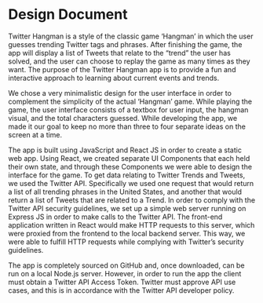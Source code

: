 # Design Document

Twitter Hangman is a style of the classic game ‘Hangman’ in which the user guesses trending Twitter tags and phrases. After finishing the game, the app will display a list of Tweets that relate to the “trend” the user has solved, and the user can choose to replay the game as many times as they want. The purpose of the Twitter Hangman app is to provide a fun and interactive approach to learning about current events and trends.

We chose a very minimalistic design for the user interface in order to complement the simplicity of the actual ‘Hangman’ game. While playing the game, the user interface consists of a textbox for user input, the hangman visual, and the total characters guessed. While developing the app, we made it our goal to keep no more than three to four separate ideas on the screen at a time.

The app is built using JavaScript and React JS in order to create a static web app. Using React, we created separate UI Components that each held their own state, and through these Components we were able to design the interface for the game. To get data relating to Twitter Trends and Tweets, we used the Twitter API. Specifically we used one request that would return a list of all trending phrases in the United States, and another that would return a list of Tweets that are related to a Trend. In order to comply with the Twitter API security guidelines, we set up a simple web server running on Express JS in order to make calls to the Twitter API. The front-end application written in React would make HTTP requests to this server, which were proxied from the frontend to the local backend server. This way, we were able to fulfill HTTP requests while complying with Twitter’s security guidelines.

The app is completely sourced on GitHub and, once downloaded, can be run on a local Node.js server. However, in order to run the app the client must obtain a Twitter API Access Token. Twitter must approve API use cases, and this is in accordance with the Twitter API developer policy.
